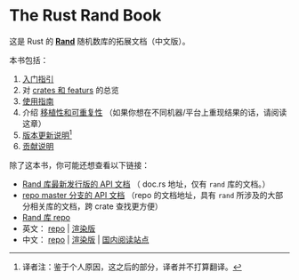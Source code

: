 # The Rust Rand Book

这是 Rust 的 **[Rand]** 随机数库的拓展文档（中文版）。

本书包括：

1.  [入门指引](guide-start.md)
1.  对 [crates 和 featurs](crates.md) 的总览
3.  [使用指南](guide.md)
4.  介绍 [移植性和可重复性](portability.md)
    （如果你想在不同机器/平台上重现结果的话，请阅读这章）
5.  [版本更新说明](update.md)[^stop]
6.  [贡献说明](contributing.md)

除了这本书，你可能还想查看以下链接：

-   [Rand 库最新发行版的 API 文档](https://docs.rs/rand/) 
    （ doc.rs 地址，仅有 `rand` 库的文档。）
-   [repo master 分支的 API 文档](https://rust-random.github.io/rand/) 
    （repo 的文档地址，具有 `rand` 所涉及的大部分相关库的文档，跨 crate 查找更方便）
-   [Rand 库 repo](https://github.com/rust-random/rand/)
- 英文：
[repo](https://github.com/rust-random/book/) |
[渲染版](https://rust-random.github.io/book/) 
- 中文：
[repo](https://github.com/zjp-CN/Rust-Rand-Book-zh) |
[渲染版](https://zjp-cn.github.io/Rust-Rand-Book-zh) |
[国内阅读站点](http://129.28.186.100/Rust-Rand-Book-zh)

[Rand]: https://docs.rs/rand

[^stop]: 译者注：鉴于个人原因，这之后的部分，译者并不打算翻译。

